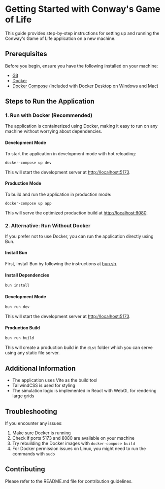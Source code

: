 # Getting Started with Conway's Game of Life

This guide provides step-by-step instructions for setting up and running the Conway's Game of Life application on a new machine.

## Prerequisites

Before you begin, ensure you have the following installed on your machine:

- [Git](https://git-scm.com/downloads)
- [Docker](https://www.docker.com/products/docker-desktop/)
- [Docker Compose](https://docs.docker.com/compose/install/) (included with Docker Desktop on Windows and Mac)

## Steps to Run the Application


### 1. Run with Docker (Recommended)

The application is containerized using Docker, making it easy to run on any machine without worrying about dependencies.

#### Development Mode

To start the application in development mode with hot reloading:

```bash
docker-compose up dev
```

This will start the development server at [http://localhost:5173](http://localhost:5173).

#### Production Mode

To build and run the application in production mode:

```bash
docker-compose up app
```

This will serve the optimized production build at [http://localhost:8080](http://localhost:8080).

### 2. Alternative: Run Without Docker

If you prefer not to use Docker, you can run the application directly using Bun.

#### Install Bun

First, install Bun by following the instructions at [bun.sh](https://bun.sh/).

#### Install Dependencies

```bash
bun install
```

#### Development Mode

```bash
bun run dev
```

This will start the development server at [http://localhost:5173](http://localhost:5173).

#### Production Build

```bash
bun run build
```

This will create a production build in the `dist` folder which you can serve using any static file server.

## Additional Information

- The application uses Vite as the build tool
- TailwindCSS is used for styling
- The simulation logic is implemented in React with WebGL for rendering large grids

## Troubleshooting

If you encounter any issues:

1. Make sure Docker is running
2. Check if ports 5173 and 8080 are available on your machine
3. Try rebuilding the Docker images with `docker-compose build`
4. For Docker permission issues on Linux, you might need to run the commands with `sudo`

## Contributing

Please refer to the README.md file for contribution guidelines.